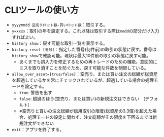 # CLIツールの使い方

- `yyyymmdd 空売りロット数-買いロット数`：取引する。
- `y=xxxx`：取引の年を設定する。これ以降は取引する際は`mmdd`の部分だけ入力すればよい。
- `history show`：戻す可能な取引一覧を表示する。
- `history reset [番号]`：指定した番号(何件前)の取引の状態に戻す。番号は`history show`で確認可能。現状は最大10件前の取引の状態に戻す可能。
  - あくまでも誤入力を修正するための再トレードのための機能。意図的にミスを取り消すことを防ぐため、戻す可能な件数を制限している。
- `allow_over_asset=[true/false]`：空売り、または買い注文の総額が総資産を超過しているかを常にチェックされているが、超過している場合の処理モードを設定する。
  - `true`: 警告を出す
  - `false`: 超過のほう(空売り、または買い)の新規注文はできない　(デフォルト)
  - ※空売りと買いの注文総額が信用取引の限度(総資産の3.3倍)を超えた場合、処理モードの設定に問わず、注文総額がその限度を下回るまでは新規注文ができない
- `exit`：アプリを終了する。